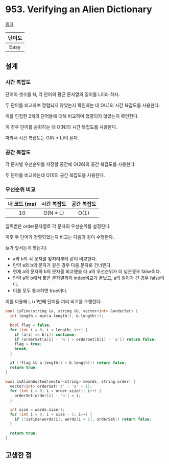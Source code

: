 # 953. Verifying an Alien Dictionary

[링크](https://leetcode.com/problems/verifying-an-alien-dictionary/)

| 난이도 |
| :----: |
|  Easy  |

## 설계

### 시간 복잡도

단어의 갯수를 N, 각 단어의 평균 문자열의 길이를 L이라 하자.

두 단어를 비교하며 정렬되지 않았는지 확인하는 데 O(L)의 시간 복잡도를 사용한다.

이를 인접한 2개의 단어들에 대해 비교하며 정렬되지 않았는지 확인한다.

이 경우 단어를 순회하는 데 O(N)의 시간 복잡도를 사용한다.

따라서 시간 복잡도는 O(N \* L)이 된다.

### 공간 복잡도

각 문자별 우선순위를 저장할 공간에 O(26)의 공간 복잡도를 사용한다.

두 단어를 비교하는데 O(1)의 공간 복잡도를 사용한다.

### 우선순위 비교

| 내 코드 (ms) | 시간 복잡도 | 공간 복잡도 |
| :----------: | :---------: | :---------: |
|      10      |  O(N \* L)  |    O(1)     |

입력받은 order문자열로 각 문자의 우선순위를 설정한다.

이후 두 단어가 정렬되었는지 비교는 다음과 같이 수행한다.

(a가 앞서는게 맞는지)

- a와 b의 각 문자를 앞자리부터 같이 비교한다.
- 만약 a와 b의 문자가 같은 경우 다음 문자로 건너뛴다.
- 현재 a의 문자와 b의 문자를 비교했을 때 a의 우선순위가 더 낮은경우 false이다.
- 만약 a와 b에서 짧은 문자열까지 index비교가 끝났고, a의 길이가 긴 경우 false이다.
- 이를 모두 통과하면 true이다.

이를 이용해 i, i+1번째 단어들 끼리 비교를 수행한다.

```cpp
bool isFine(string &a, string &b, vector<int> &orderSet) {
  int length = min(a.length(), b.length());

  bool flag = false;
  for (int i = 0; i < length; i++) {
    if (a[i] == b[i]) continue;
    if (orderSet[a[i] - 'a'] > orderSet[b[i] - 'a']) return false;
    flag = true;
    break;
  }

  if (!flag && a.length() > b.length()) return false;
  return true;
}

bool isAlienSorted(vector<string> &words, string order) {
  vector<int> orderSet('z' - 'a' + 1);
  for (int i = 0; i < order.size(); i++) {
    orderSet[order[i] - 'a'] = i;
  }

  int size = words.size();
  for (int i = 0; i < size - 1; i++) {
    if (!isFine(words[i], words[i + 1], orderSet)) return false;
  }

  return true;
}
```

## 고생한 점
